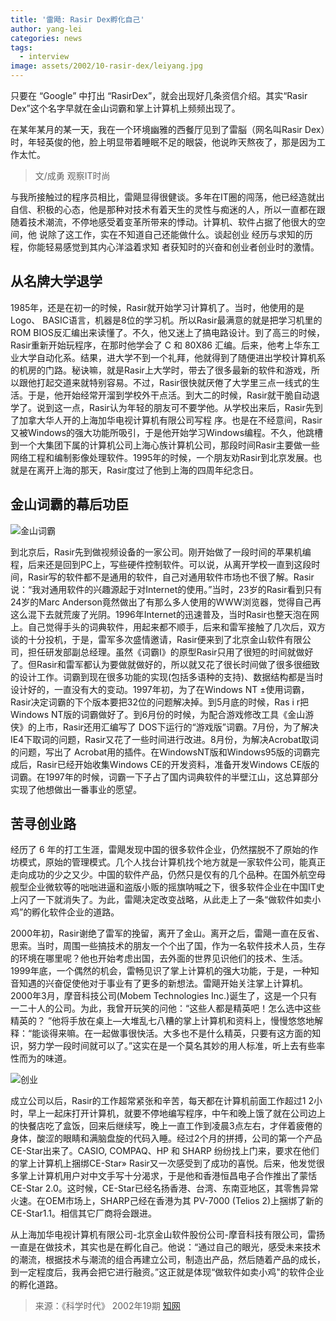 ```yaml
---
title: '雷飏: Rasir Dex孵化自己'
author: yang-lei
categories: news
tags:
  - interview
image: assets/2002/10-rasir-dex/leiyang.jpg
---
```


只要在 “Google” 中打出 “RasirDex”，就会出现好几条资信介绍。其实“Rasir Dex”这个名字早就在金山词霸和掌上计算机上频频出现了。

在某年某月的某一天，我在一个环境幽雅的西餐厅见到了雷脳（网名叫Rasir Dex）时，年轻英俊的他，脸上明显带着睡眠不足的眼袋，他说昨天熬夜了，那是因为工作太忙。

> 文/成勇 观察IT时尚

<!-- 图为CE-Star 2.0的原创人RasirDex雷飓 -->

与我所接触过的程序员相比，雷飓显得很健谈。多年在IT圈的闯荡，他已经造就出自信、积极的心态，他是那种对技术有着天生的灵性与痴迷的人，所以一直都在跟随着技术潮流，不停地感受着变革所带来的悸动。计算机、软件占据了他很大的空间，他
说除了这工作，实在不知道自己还能做什么。谈起创业
经历与求知的历程，你能轻易感觉到其内心洋溢着求知
者获知时的兴奋和创业者创业时的激情。

## 从名牌大学退学

1985年，还是在初一的时候，Rasir就开始学习计算机了。当时，他使用的是Logo、 BASIC语言，机器是8位的学习机。所以Rasir最满意的就是把学习机里的ROM BIOS反汇编出来读懂了。不久，他又迷上了搞电路设计。到了高三的时候，Rasir重新开始玩程序，在那时他学会了 C 和 80X86 汇编。后来，他考上华东工业大学自动化系。结果，进大学不到一个礼拜，他就得到了随便进出学校计算机系的机房的门路。秘诀嘛，就是Rasir上大学时，带去了很多最新的软件和游戏，所以跟他打起交道来就特别容易。不过，Rasir很快就厌倦了大学里三点一线式的生活。于是，他开始经常开溜到学校外干点活。到大二的时候，Rasir就干脆自动退学了。说到这一点，Rasir认为年轻的朋友可不要学他。从学校出来后，Rasir先到了加拿大华人开的上海加华电视计算机有限公司写程
序。也是在不经意间，Rasir又被Windows的强大功能所吸引，于是他开始学习Windows编程。不久，他跳槽到一个大集团下属的计算机公司上海心族计算机公司，那段时间Rasir主要做一些网络工程和编制影像处理软件。1995年的时候，一个朋友劝Rasir到北京发展。也就是在离开上海的那天，Rasir度过了他到上海的四周年纪念日。

## 金山词霸的幕后功臣

![金山词霸](/assets/2002/10-rasir-dex/ciba.png)

到北京后，Rasir先到做视频设备的一家公司。刚开始做了一段时间的苹果机编程，后来还是回到PC上，写些硬件控制软件。可以说，从离开学校一直到这段时间，Rasir写的软件都不是通用的软件，自己对通用软件市场也不很了解。Rasir说：“我对通用软件的兴趣源起于对Internet的使用。”当时，23岁的Rasir看到只有24岁的Marc Anderson竟然做出了有那么多人使用的WWW浏览器，觉得自己再这么混下去就荒废了光阴。1996年Internet的迅速普及，当时Rasir也整天泡在网上。自己觉得手头的词典软件，用起来都不顺手，后来和雷军接触了几次后，双方谈的十分投机，于是，雷军多次盛情邀请，Rasir便来到了北京金山软件有限公司，担任研发部副总经理。虽然《词霸I》的原型Rasir只用了很短的时间就做好了。但Rasir和雷军都认为要做就做好的，所以就又花了很长时间做了很多很细致的设计工作。词霸到现在很多功能的实现(包括多语种的支持)、数据结构都是当时设计好的，一直没有大的变动。1997年初，为了在Windows NT ±使用词霸，Rasir决定词霸的下个版本要把32位的问题解决掉。到5月底的时候，Ras i r把Windows NT版的词霸做好了。到6月份的时候，为配合游戏修改工具《金山游侠》的上市，Rasir还用汇编写了 DOS下运行的“游戏版”词霸。7月份，为了解决IE4下取词的问题，Rasir又花了一些时间进行改进。8月份，为解决Acrobat取词的问题，写出了 Acrobat用的插件。在WindowsNT版和Windows95版的词霸完成后，Rasir已经开始收集Windows CE的开发资料，准备开发Windows CE版的词霸。在1997年的时候，词霸一下子占了国内词典软件的半壁江山，这总算部分实现了他想做出一番事业的愿望。

## 苦寻创业路

经历了 6 年的打工生涯，雷飓发现中国的很多软件企业，仍然摆脱不了原始的作坊模式，原始的管理模式。几个人找台计算机找个地方就是一家软件公司，能真正走向成功的少之又少。中国的软件产品，仍然只是仅有的几个品种。在国外航空母舰型企业微软等的咄咄进逼和盗版小贩的摇旗呐喊之下，很多软件企业在中国IT史上闪了一下就消失了。为此，雷飓决定改变战略，从此走上了一条“做软件如卖小鸡”的孵化软件企业的道路。

2000年初，Rasir谢绝了雷军的挽留，离开了金山。离开之后，雷飓一直在反省、思索。当时，周围一些搞技术的朋友一个个出了国，作为一名软件技术人员，生存的环境在哪里呢？他也开始考虑出国，去外面的世界见识他们的技术、生活。1999年底，一个偶然的机会，雷畅见识了掌上计算机的强大功能，于是，一种知音知遇的兴奋促使他对于事业有了更多的新想法。雷飓开始关注掌上计算机。2000年3月，摩音科技公司(Mobem Technologies Inc.)诞生了，这是一个只有一二十人的公司。为此，我曾开玩笑的问他：“这些人都是精英吧！怎么选中这些精英的？ ”他将手放在桌上—大堆乱七八糟的掌上计算机和资料上，慢慢悠悠地解释：“能谈得来嘛。在一起做事很快活。大多也不是什么精英，只要有这方面的知识，努力学一段时间就可以了。”这实在是一个莫名其妙的用人标准，听上去有些率性而为的味道。

![创业](/assets/2002/10-rasir-dex/01.jpg)

成立公司以后，Rasir的工作超常紧张和辛苦，每天都在计算机前面工作超过1 2小时，早上一起床打开计算机，就要不停地编写程序，中午和晚上饿了就在公司边上的快餐店吃了盒饭，回来后继续写，晚上一直工作到凌晨3点左右，才伴着疲倦的身体，酸涩的眼睛和满脑盘旋的代码入睡。经过2个月的拼搏，公司的第一个产品CE-Star出来了。CASIO, COMPAQ、HP 和 SHARP 纷纷找上门来，要求在他们的掌上计算机上捆绑CE-Star» Rasir又一次感受到了成功的喜悦。后来，他发觉很多掌上计算机用户对中文手写十分渴求，于是他和香港恒昌电子合作推出了蒙恬CE-Star 2.0。这时候，CE-Star已经名扬香港、台湾、东南亚地区，其零售异常火速。在OEM市场上，SHARP己经在香港为其 PV-7000 (Telios 2)上捆绑了新的 CE-Star1.1。相信其它厂商将会跟进。

从上海加华电视计算机有限公司-北京金山软件股份公司-摩音科技有限公司，雷扬一直是在做技术，其实也是在孵化自己。他说：“通过自己的眼光，感受未来技术的潮流，根据技术与潮流的组合再建立公司，制造出产品，然后随着产品的成长，到一定程度后，我再会把它进行融资。”这正就是体现“做软件如卖小鸡"的软件企业的孵化道路。

> 来源：《科学时代》 2002年19期 [知网](https://www.cnki.com.cn/Article/CJFDTOTAL-KXST200219015.htm)
